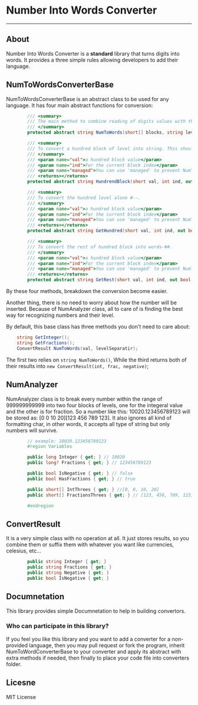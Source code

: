 # Number Into Words Converter

---

## About

Number Into Words Converter is a **standard** library that turns digits into words.
It provides a three simple rules allowing developers to add their language.

## NumToWordsConverterBase

NumToWordsConverterBase is an abstract class to be used for any language.
It has four main abstract functions for conversion:

``` CS
        /// <summary>
        /// The main method to combine reading of digits values with their levels. This will need reading each hundred block alone. 
        /// </summary>
        protected abstract string NumToWords(short[] blocks, string levelsSeparator);

        /// <summary>
        /// To convert a hundred block of level into string. This should combine reading GetHundred and GetRest
        /// </summary>
        /// <param name="val">a hundred block value</param>
        /// <param name="ind">For the current block index</param>
        /// <param name="managed">You can use 'managed' to prevent NumToWords from adding the level name if it is managed from inside.</param>
        /// <returns></returns>
        protected abstract string HundrendBlock(short val, int ind, out bool managed);

        /// <summary>
        /// To convert the hundred level alone #--.
        /// </summary>
        /// <param name="val">a hundred block value</param>
        /// <param name="ind">For the current block index</param>
        /// <param name="managed">You can use 'managed' to prevent NumToWords from adding the level name if it is managed from inside.</param>
        /// <returns></returns>
        protected abstract string GetHundred(short val, int ind, out bool managed);

        /// <summary>
        /// To convert the rest of hundred block into words-##.
        /// </summary>
        /// <param name="val">a hundred block value</param>
        /// <param name="ind">For the current block index</param>
        /// <param name="managed">You can use 'managed' to prevent NumToWords from adding the level name if it is managed from inside.</param>
        /// <returns></returns>
        protected abstract string GetRest(short val, int ind, out bool managed);
```

By these four methods, breakdown the conversion become easier.

Another thing, there is no need to worry about how the number will be inserted.
Because of NumAnalyzer class, all to care of is finding the best way for recognizing numbers and their level.

By default, this base class has three methods you don't need to care about:

``` CS
    string GetInteger();
    string GetFractions();
    ConvertResult NumToWords(val, levelSeparatir);
```

The first two relies on `string NumToWords()`, While the third returns both of their results into `new ConvertResult(int, frac, negative)`;

## NumAnalyzer

NumAnalyzer class is to break every number within the range of 999999999999 into two four blocks of levels, one for the integeral value and the other is for fraction.
So a number like this: 10020.123456789123
will be stored as: [0 0 10 20][123 456 789 123].
It also ignores all kind of formatting char, in other words, it accepts all type of string but only numbers will survive.

```CS
        // example: 10020.123456789123
        #region Variables

        public long Integer { get; } // 10020
        public long? Fractions { get; } // 123456789123

        public bool IsNegative { get; } // false
        public bool HasFractions { get; } // true

        public short[] IntThrees { get; } //[0, 0, 10, 20]
        public short[] FractionsThrees { get; } // [123, 456, 789, 123]

        #endregion
```

## ConvertResult

It is a very simple class with no operation at all. 
It just stores results, so you combine them or suffix them with whatever you want like currencies, celesius, etc...

```CS
        public string Integer { get; }
        public string Fractions { get; }
        public string Negative { get; }
        public bool IsNegative { get; }
```

## Documnetation

This library provides simple Documnetation to help in building convertors.

### Who can participate in this library?

If you feel you like this library and you want to add a converter for a non-provided language,
then you may pull request or fork the program, inherit NumToWordConverterBase to your converter and apply its abstract with extra methods if needed,
then finally to place your code file into converters folder.

## Licesne

MIT License
